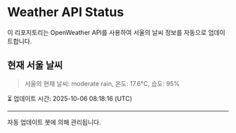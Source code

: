 
# Weather API Status

이 리포지토리는 OpenWeather API를 사용하여 서울의 날씨 정보를 자동으로 업데이트합니다.

## 현재 서울 날씨
> 서울의 현재 날씨: moderate rain, 온도: 17.6°C, 습도: 95%

⏳ 업데이트 시간: 2025-10-06 08:18:16 (UTC)

---
자동 업데이트 봇에 의해 관리됩니다.
